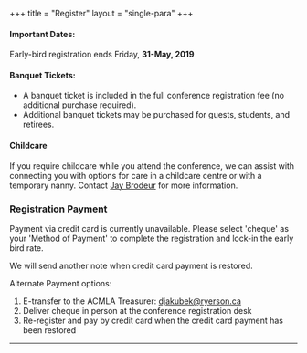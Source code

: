 +++
title = "Register"
layout = "single-para"
+++

#### Important Dates:
Early-bird registration ends Friday, **31-May, 2019**

#### Banquet Tickets:
* A banquet ticket is included in the full conference registration fee (no additional purchase required).
* Additional banquet tickets may be purchased for guests, students, and retirees.

#### Childcare
If you require childcare while you attend the conference, we can assist with connecting you with options for care in a childcare centre or with a temporary nanny. Contact [Jay Brodeur](mailto:brodeujj@mcmaster.ca) for more information.

### Registration Payment 
Payment via credit card is currently unavailable. Please select 'cheque' as your 'Method of Payment' to complete the registration and lock-in the early bird rate.

We will send another note when credit card payment is restored.
 
Alternate Payment options:
 
1. E-transfer to the ACMLA Treasurer: djakubek@ryerson.ca
2. Deliver cheque in person at the conference registration desk 
3. Re-register and pay by credit card when the credit card payment has been restored


---

<script src="https://memberservices.membee.com/feeds/Events/EventScript.ashx?id=105&cid=688&wid=501" type="text/javascript"></script>
